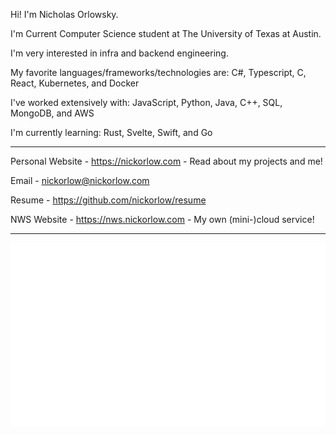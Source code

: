 Hi! I'm Nicholas Orlowsky.

I'm Current Computer Science student at The University of Texas at Austin.

I'm very interested in infra and backend engineering.

My favorite languages/frameworks/technologies are: C#, Typescript, C,  React, Kubernetes, and Docker

I've worked extensively with: JavaScript, Python, Java, C++, SQL, MongoDB, and AWS

I'm currently learning: Rust, Svelte, Swift, and Go

---

Personal Website  - https://nickorlow.com - Read about my projects and me!

Email             - [nickorlow@nickorlow.com](mailto:nickorlow@nickorlow.com)

Resume            - https://github.com/nickorlow/resume

NWS Website       - https://nws.nickorlow.com - My own (mini-)cloud service!

---
![Github Statistics](https://raw.githubusercontent.com/nickorlow/github-stats/master/generated/overview.svg)
